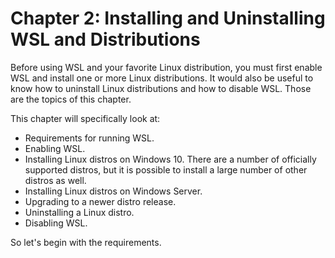 # Chapter 2: Installing and Uninstalling WSL and Distributions
Before using WSL and your favorite Linux distribution, you must first
enable WSL and install one or more Linux distributions. It would also
be useful to know how to uninstall Linux distributions and how to disable
WSL. Those are the topics of this chapter.

This chapter will specifically look at:
- Requirements for running WSL.
- Enabling WSL.
- Installing Linux distros on Windows 10. There are a number of
officially supported distros, but it is possible to install a large
number of other distros as well.
- Installing Linux distros on Windows Server.
- Upgrading to a newer distro release.
- Uninstalling a Linux distro.
- Disabling WSL.

So let's begin with the requirements.